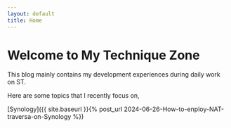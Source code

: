 ```yaml
---
layout: default
title: Home
---
```


# Welcome to My Technique Zone

This blog mainly contains my development experiences during daily work on ST.

Here are some topics that I recently focus on,

[Synology]({{ site.baseurl }}{% post_url 2024-06-26-How-to-enploy-NAT-traversa-on-Synology %})
